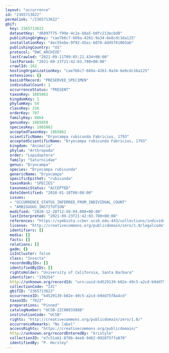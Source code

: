 ```yaml
---
layout: "occurrence"
id: "2365713622"
permalink: "/2365713622"
gbif:
  key: 2365713622
  datasetKey: "d6097f75-f99e-4c2a-b8a5-b0fc213ecbd0"
  publishingOrgKey: "cae7b6c7-669a-4261-9a34-6e8cdc16a125"
  installationKey: "4ec55ebe-9f92-45ec-b076-dd45f61003ab"
  publishingCountry: "US"
  protocol: "DWC_ARCHIVE"
  lastCrawled: "2021-09-11T09:05:22.434+00:00"
  lastParsed: "2021-09-23T21:42:03.780+00:00"
  crawlId: 161
  hostingOrganizationKey: "cae7b6c7-669a-4261-9a34-6e8cdc16a125"
  extensions: {}
  basisOfRecord: "PRESERVED_SPECIMEN"
  individualCount: 1
  occurrenceStatus: "PRESENT"
  taxonKey: 1865862
  kingdomKey: 1
  phylumKey: 54
  classKey: 216
  orderKey: 797
  familyKey: 8864
  genusKey: 1865859
  speciesKey: 1865862
  acceptedTaxonKey: 1865862
  scientificName: "Dryocampa rubicunda Fabricius, 1793"
  acceptedScientificName: "Dryocampa rubicunda Fabricius, 1793"
  kingdom: "Animalia"
  phylum: "Arthropoda"
  order: "Lepidoptera"
  family: "Saturniidae"
  genus: "Dryocampa"
  species: "Dryocampa rubicunda"
  genericName: "Dryocampa"
  specificEpithet: "rubicunda"
  taxonRank: "SPECIES"
  taxonomicStatus: "ACCEPTED"
  dateIdentified: "2018-01-10T00:00:00"
  issues:
  - "OCCURRENCE_STATUS_INFERRED_FROM_INDIVIDUAL_COUNT"
  - "AMBIGUOUS_INSTITUTION"
  modified: "2020-12-28T12:56:04.000+00:00"
  lastInterpreted: "2021-09-23T21:42:03.780+00:00"
  references: "https://symbiota.ccber.ucsb.edu:443/collections/individual/index.php?occid=130254"
  license: "http://creativecommons.org/publicdomain/zero/1.0/legalcode"
  identifiers: []
  media: []
  facts: []
  relations: []
  gadm: {}
  isInCluster: false
  class: "Insecta"
  recordedByIDs: []
  identifiedByIDs: []
  rightsHolder: "University of California, Santa Barbara"
  identifier: "130254"
  http://unknown.org/recordId: "urn:uuid:b4529139-b02e-49c5-a2cd-b9dd75f8a4cd"
  collectionCode: "IZC"
  gbifID: "2365713622"
  occurrenceID: "b4529139-b02e-49c5-a2cd-b9dd75f8a4cd"
  taxonID: "7022"
  preparations: "Pinned"
  catalogNumber: "UCSB-IZC00033888"
  institutionCode: "UCSB"
  rights: "http://creativecommons.org/publicdomain/zero/1.0/"
  occurrenceRemarks: "No label"
  accessRights: "https://creativecommons.org/publicdomain/"
  http://unknown.org/recordEnteredBy: "kristyle"
  collectionID: "e7c51ab1-870b-4ee8-9d62-092875ffa870"
  identifiedBy: "P. Horsley"
---
```

